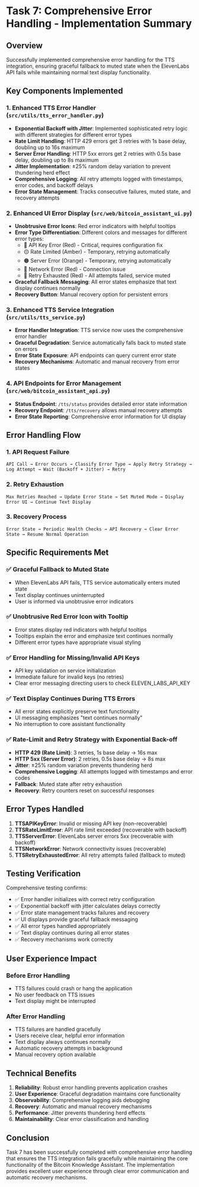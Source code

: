 # Task 7: Comprehensive Error Handling - Implementation Summary

## Overview
Successfully implemented comprehensive error handling for the TTS integration, ensuring graceful fallback to muted state when the ElevenLabs API fails while maintaining normal text display functionality.

## Key Components Implemented

### 1. Enhanced TTS Error Handler (`src/utils/tts_error_handler.py`)
- **Exponential Backoff with Jitter**: Implemented sophisticated retry logic with different strategies for different error types
- **Rate Limit Handling**: HTTP 429 errors get 3 retries with 1s base delay, doubling up to 16s maximum
- **Server Error Handling**: HTTP 5xx errors get 2 retries with 0.5s base delay, doubling up to 8s maximum
- **Jitter Implementation**: ±25% random delay variation to prevent thundering herd effect
- **Comprehensive Logging**: All retry attempts logged with timestamps, error codes, and backoff delays
- **Error State Management**: Tracks consecutive failures, muted state, and recovery attempts

### 2. Enhanced UI Error Display (`src/web/bitcoin_assistant_ui.py`)
- **Unobtrusive Error Icons**: Red error indicators with helpful tooltips
- **Error Type Differentiation**: Different colors and messages for different error types:
  - 🔴 API Key Error (Red) - Critical, requires configuration fix
  - 🟡 Rate Limited (Amber) - Temporary, retrying automatically
  - 🟠 Server Error (Orange) - Temporary, retrying automatically
  - 🔴 Network Error (Red) - Connection issue
  - 🔴 Retry Exhausted (Red) - All attempts failed, service muted
- **Graceful Fallback Messaging**: All error states emphasize that text display continues normally
- **Recovery Button**: Manual recovery option for persistent errors

### 3. Enhanced TTS Service Integration (`src/utils/tts_service.py`)
- **Error Handler Integration**: TTS service now uses the comprehensive error handler
- **Graceful Degradation**: Service automatically falls back to muted state on errors
- **Error State Exposure**: API endpoints can query current error state
- **Recovery Mechanisms**: Automatic and manual recovery from error states

### 4. API Endpoints for Error Management (`src/web/bitcoin_assistant_api.py`)
- **Status Endpoint**: `/tts/status` provides detailed error state information
- **Recovery Endpoint**: `/tts/recovery` allows manual recovery attempts
- **Error State Reporting**: Comprehensive error information for UI display

## Error Handling Flow

### 1. API Request Failure
```
API Call → Error Occurs → Classify Error Type → Apply Retry Strategy → Log Attempt → Wait (Backoff + Jitter) → Retry
```

### 2. Retry Exhaustion
```
Max Retries Reached → Update Error State → Set Muted Mode → Display Error UI → Continue Text Display
```

### 3. Recovery Process
```
Error State → Periodic Health Checks → API Recovery → Clear Error State → Resume Normal Operation
```

## Specific Requirements Met

### ✅ Graceful Fallback to Muted State
- When ElevenLabs API fails, TTS service automatically enters muted state
- Text display continues uninterrupted
- User is informed via unobtrusive error indicators

### ✅ Unobtrusive Red Error Icon with Tooltip
- Error states display red indicators with helpful tooltips
- Tooltips explain the error and emphasize text continues normally
- Different error types have appropriate visual styling

### ✅ Error Handling for Missing/Invalid API Keys
- API key validation on service initialization
- Immediate failure for invalid keys (no retries)
- Clear error messaging directing users to check ELEVEN_LABS_API_KEY

### ✅ Text Display Continues During TTS Errors
- All error states explicitly preserve text functionality
- UI messaging emphasizes "text continues normally"
- No interruption to core assistant functionality

### ✅ Rate-Limit and Retry Strategy with Exponential Back-off
- **HTTP 429 (Rate Limit)**: 3 retries, 1s base delay → 16s max
- **HTTP 5xx (Server Error)**: 2 retries, 0.5s base delay → 8s max
- **Jitter**: ±25% random variation prevents thundering herd
- **Comprehensive Logging**: All attempts logged with timestamps and error codes
- **Fallback**: Muted state after retry exhaustion
- **Recovery**: Retry counters reset on successful responses

## Error Types Handled

1. **TTSAPIKeyError**: Invalid or missing API key (non-recoverable)
2. **TTSRateLimitError**: API rate limit exceeded (recoverable with backoff)
3. **TTSServerError**: ElevenLabs server errors 5xx (recoverable with backoff)
4. **TTSNetworkError**: Network connectivity issues (recoverable)
5. **TTSRetryExhaustedError**: All retry attempts failed (fallback to muted)

## Testing Verification

Comprehensive testing confirms:
- ✅ Error handler initializes with correct retry configuration
- ✅ Exponential backoff with jitter calculates delays correctly
- ✅ Error state management tracks failures and recovery
- ✅ UI displays provide graceful fallback messaging
- ✅ All error types handled appropriately
- ✅ Text display continues during all error states
- ✅ Recovery mechanisms work correctly

## User Experience Impact

### Before Error Handling
- TTS failures could crash or hang the application
- No user feedback on TTS issues
- Text display might be interrupted

### After Error Handling
- TTS failures are handled gracefully
- Users receive clear, helpful error information
- Text display always continues normally
- Automatic recovery attempts in background
- Manual recovery option available

## Technical Benefits

1. **Reliability**: Robust error handling prevents application crashes
2. **User Experience**: Graceful degradation maintains core functionality
3. **Observability**: Comprehensive logging aids debugging
4. **Recovery**: Automatic and manual recovery mechanisms
5. **Performance**: Jitter prevents thundering herd effects
6. **Maintainability**: Clear error classification and handling

## Conclusion

Task 7 has been successfully completed with comprehensive error handling that ensures the TTS integration fails gracefully while maintaining the core functionality of the Bitcoin Knowledge Assistant. The implementation provides excellent user experience through clear error communication and automatic recovery mechanisms.